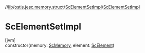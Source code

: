//[lib](../../../index.md)/[ostis.jesc.memory.struct](../index.md)/[ScElementSetImpl](index.md)/[ScElementSetImpl](-sc-element-set-impl.md)

# ScElementSetImpl

[jvm]\
constructor(memory: [ScMemory](../../ostis.jesc.memory/-sc-memory/index.md), element: [ScElement](../../ostis.jesc.memory.element/-sc-element/index.md))
